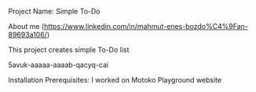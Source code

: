 Project Name: Simple To-Do

About me (https://www.linkedin.com/in/mahmut-enes-bozdo%C4%9Fan-89693a106/)

This project creates simple To-Do list

5avuk-aaaaa-aaaab-qacyq-cai

Installation Prerequisites: I worked on Motoko Playground website
